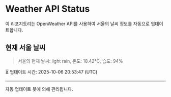 
# Weather API Status

이 리포지토리는 OpenWeather API를 사용하여 서울의 날씨 정보를 자동으로 업데이트합니다.

## 현재 서울 날씨
> 서울의 현재 날씨: light rain, 온도: 18.42°C, 습도: 94%

⏳ 업데이트 시간: 2025-10-06 20:53:47 (UTC)

---
자동 업데이트 봇에 의해 관리됩니다.
